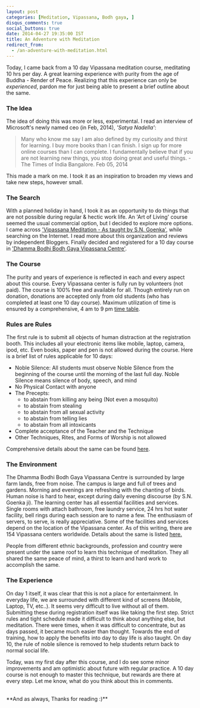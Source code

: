 ```yaml
---
layout: post
categories: [Meditation, Vipassana, Bodh gaya, ]
disqus_comments: true
social_buttons: true
date: 2014-04-27 19:35:00 IST
title: An Adventure with Meditation
redirect_from:
  - /an-adventure-with-meditation.html
---
```


Today, I came back from a 10 day Vipassana meditation course, meditating 10 hrs per day. A great learning experience with purity from the age of Buddha - Render of Peace. Realizing that this experience can only be *experienced*, pardon me for just being able to present a brief outline about the same.


### The Idea

The idea of doing this was more or less, experimental. I read an interview of Microsoft's newly named ceo (in Feb, 2014), *'Satya Nadella'*: 

> Many who know me say I am also defined by my curiosity and thirst for learning. I buy more books than I can finish. I sign up for more online courses than I can complete. I fundamentally believe that if you are not learning new things, you stop doing great and useful things. - The Times of India Bangalore. Feb 05, 2014

This made a mark on me. I took it as an inspiration to broaden my views and take new steps, however small.

### The Search

With a planned holiday in hand, I took it as an opportunity to do things that are not possible during regular & hectic work life. An 'Art of Living' course seemed the usual commercial option, but I decided to explore more options. I came across ['Vipassana Meditation - As taught by S.N. Goenka'](http://www.dhamma.org/), while searching on the Internet. I read more about this organization and reviews by independent Bloggers. Finally decided and registered for a 10 day course in ['Dhamma Bodhi Bodh Gaya Vipassana Centre'](http://www.bodhi.dhamma.org/).

### The Course

The purity and years of experience is reflected in each and every aspect about this course. Every Vipassana center is fully run by volunteers (not paid). The course is 100% free and available for all. Though entirely run on donation, donations are accepted only from old students (who has completed at least one 10 day course). Maximum utilization of time is ensured by a comprehensive, 4 am to 9 pm [time table](http://www.dhamma.org/en/about/code). 

### Rules are Rules

The first rule is to submit all objects of human distraction at the registration booth. This includes all your electronic items like mobile, laptop, camera, ipod, etc. Even books, paper and pen is not allowed during the course. Here is a brief list of rules applicable for 10 days:

- Noble Silence: All students must observe Noble Silence from the beginning of the course until the morning of the last full day. Noble Silence means silence of body, speech, and mind
- No Physical Contact with anyone
- The Precepts:
  - to abstain from killing any being (Not even a mosquito)
  - to abstain from stealing
  - to abstain from all sexual activity
  - to abstain from telling lies
  - to abstain from all intoxicants
- Complete acceptance of the Teacher and the Technique
- Other Techniques, Rites, and Forms of Worship is not allowed

Comprehensive details about the same can be found [here](http://www.dhamma.org/en/about/code).

### The Environment

The Dhamma Bodhi Bodh Gaya Vipassana Centre is surrounded by large farm lands, free from noise. The campus is large and full of trees and gardens. Morning and evenings are refreshing with the chanting of birds. Human noise is hard to hear, except during daily evening discourse (by S.N. Goenka ji). The learning center has all essential facilities and services. Single rooms with attach bathroom, free laundry service, 24 hrs hot water facility, bell rings during each session are to name a few. The enthusiasm of servers, to serve, is really appreciative. Some of the facilities and services depend on the location of the Vipassana center. As of this writing, there are 154 Vipassana centers worldwide. Details about the same is listed [here.](http://www.dhamma.org/en/locations/directory) 

People from different ethnic backgrounds, profession and country were present under the same roof to learn this technique of meditation. They all shared the same peace of mind, a thirst to learn and hard work to accomplish the same.


### The Experience

On day 1 itself, it was clear that this is not a place for entertainment. In everyday life, we are surrounded with different kind of screens (Mobile, Laptop, TV, etc..). It seems very difficult to live without all of them. Submitting these during registration itself was like taking the first step. Strict rules and tight schedule made it difficult to think about anything else, but meditation. There were times, when it was difficult to concentrate, but as days passed, it became much easier than thought. Towards the end of training, how to apply the benefits into day to day life is also taught. On day 10, the rule of noble silence is removed to help students return back to normal social life.

Today, was my first day after this course, and I do see some minor improvements and am optimistic about future with regular practice. A 10 day course is not enough to master this technique, but rewards are there at every step. Let me know, what do you think about this in comments.

<br />
**And as always, Thanks for reading :)**
